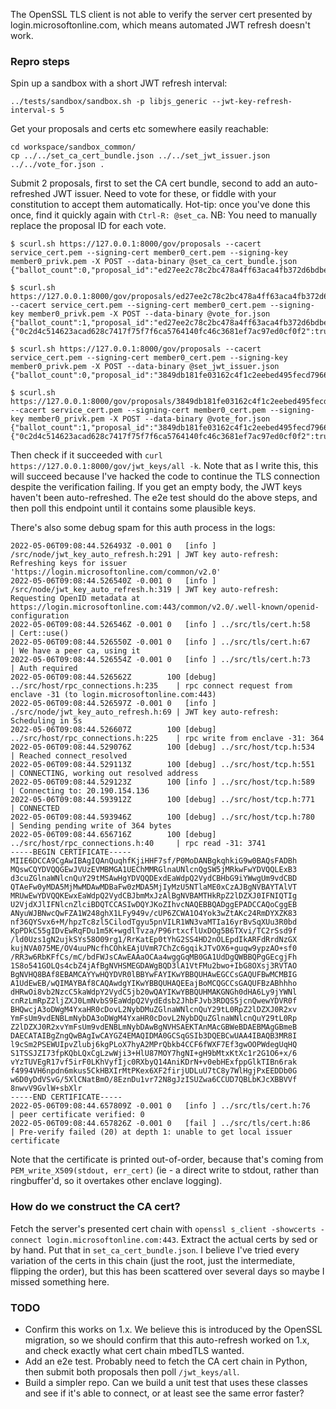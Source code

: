 The OpenSSL TLS client is not able to verify the server cert presented by login.microsoftonline.com, which means automated JWT refresh doesn't work.

### Repro steps

Spin up a sandbox with a short JWT refresh interval:

```
../tests/sandbox/sandbox.sh -p libjs_generic --jwt-key-refresh-interval-s 5
```

Get your proposals and certs etc somewhere easily reachable:
```
cd workspace/sandbox_common/
cp ../../set_ca_cert_bundle.json ../../set_jwt_issuer.json ../../vote_for.json .
```

Submit 2 proposals, first to set the CA cert bundle, second to add an auto-refreshed JWT issuer. Need to vote for these, or fiddle with your constitution to accept them automatically. Hot-tip: once you've done this once, find it quickly again with `Ctrl-R: @set_ca`. NB: You need to manually replace the proposal ID for each vote.

```
$ scurl.sh https://127.0.0.1:8000/gov/proposals --cacert service_cert.pem --signing-cert member0_cert.pem --signing-key member0_privk.pem -X POST --data-binary @set_ca_cert_bundle.json
{"ballot_count":0,"proposal_id":"ed27ee2c78c2bc478a4ff63aca4fb372d6bdbeffabe91d2e77fb013bb839d604","proposer_id":"0c2d4c514623acad628c7417f75f7f6ca5764140fc46c3681ef7ac97ed0cf0f2","state":"Open"}

$ scurl.sh https://127.0.0.1:8000/gov/proposals/ed27ee2c78c2bc478a4ff63aca4fb372d6bdbeffabe91d2e77fb013bb839d604/ballots --cacert service_cert.pem --signing-cert member0_cert.pem --signing-key member0_privk.pem -X POST --data-binary @vote_for.json
{"ballot_count":1,"proposal_id":"ed27ee2c78c2bc478a4ff63aca4fb372d6bdbeffabe91d2e77fb013bb839d604","proposer_id":"0c2d4c514623acad628c7417f75f7f6ca5764140fc46c3681ef7ac97ed0cf0f2","state":"Accepted","votes":{"0c2d4c514623acad628c7417f75f7f6ca5764140fc46c3681ef7ac97ed0cf0f2":true}}

$ scurl.sh https://127.0.0.1:8000/gov/proposals --cacert service_cert.pem --signing-cert member0_cert.pem --signing-key member0_privk.pem -X POST --data-binary @set_jwt_issuer.json
{"ballot_count":0,"proposal_id":"3849db181fe03162c4f1c2eebed495fecd79666c5247e174b8cdec3b033939b2","proposer_id":"0c2d4c514623acad628c7417f75f7f6ca5764140fc46c3681ef7ac97ed0cf0f2","state":"Open"}

$ scurl.sh https://127.0.0.1:8000/gov/proposals/3849db181fe03162c4f1c2eebed495fecd79666c5247e174b8cdec3b033939b2/ballots --cacert service_cert.pem --signing-cert member0_cert.pem --signing-key member0_privk.pem -X POST --data-binary @vote_for.json
{"ballot_count":1,"proposal_id":"3849db181fe03162c4f1c2eebed495fecd79666c5247e174b8cdec3b033939b2","proposer_id":"0c2d4c514623acad628c7417f75f7f6ca5764140fc46c3681ef7ac97ed0cf0f2","state":"Accepted","votes":{"0c2d4c514623acad628c7417f75f7f6ca5764140fc46c3681ef7ac97ed0cf0f2":true}}
```

Then check if it succeeded with `curl https://127.0.0.1:8000/gov/jwt_keys/all -k`. Note that as I write this, this will succeed because I've hacked the code to continue the TLS connection despite the verification failing. If you get an empty body, the JWT keys haven't been auto-refreshed. The e2e test should do the above steps, and then poll this endpoint until it contains some plausible keys.

There's also some debug spam for this auth process in the logs:
```
2022-05-06T09:08:44.526493Z -0.001 0   [info ] /src/node/jwt_key_auto_refresh.h:291 | JWT key auto-refresh: Refreshing keys for issuer 'https://login.microsoftonline.com/common/v2.0'
2022-05-06T09:08:44.526540Z -0.001 0   [info ] /src/node/jwt_key_auto_refresh.h:319 | JWT key auto-refresh: Requesting OpenID metadata at https://login.microsoftonline.com:443/common/v2.0/.well-known/openid-configuration
2022-05-06T09:08:44.526546Z -0.001 0   [info ] ../src/tls/cert.h:58                 | Cert::use()
2022-05-06T09:08:44.526550Z -0.001 0   [info ] ../src/tls/cert.h:67                 | We have a peer ca, using it
2022-05-06T09:08:44.526554Z -0.001 0   [info ] ../src/tls/cert.h:73                 | Auth required
2022-05-06T09:08:44.526562Z        100 [debug] ../src/host/rpc_connections.h:235    | rpc connect request from enclave -31 (to login.microsoftonline.com:443)
2022-05-06T09:08:44.526597Z -0.001 0   [info ] ./src/node/jwt_key_auto_refresh.h:69 | JWT key auto-refresh: Scheduling in 5s
2022-05-06T09:08:44.526607Z        100 [debug] ../src/host/rpc_connections.h:225    | rpc write from enclave -31: 364
2022-05-06T09:08:44.529076Z        100 [debug] ../src/host/tcp.h:534                | Reached connect_resolved
2022-05-06T09:08:44.529113Z        100 [debug] ../src/host/tcp.h:551                | CONNECTING, working out resolved address
2022-05-06T09:08:44.529123Z        100 [info ] ../src/host/tcp.h:589                | Connecting to: 20.190.154.136
2022-05-06T09:08:44.593912Z        100 [debug] ../src/host/tcp.h:771                | CONNECTED
2022-05-06T09:08:44.593946Z        100 [debug] ../src/host/tcp.h:780                | Sending pending write of 364 bytes
2022-05-06T09:08:44.656716Z        100 [debug] ../src/host/rpc_connections.h:40     | rpc read -31: 3741
-----BEGIN CERTIFICATE-----
MIIE6DCCA9CgAwIBAgIQAnQuqhfKjiHHF7sf/P0MoDANBgkqhkiG9w0BAQsFADBh
MQswCQYDVQQGEwJVUzEVMBMGA1UEChMMRGlnaUNlcnQgSW5jMRkwFwYDVQQLExB3
d3cuZGlnaWNlcnQuY29tMSAwHgYDVQQDExdEaWdpQ2VydCBHbG9iYWwgUm9vdCBD
QTAeFw0yMDA5MjMwMDAwMDBaFw0zMDA5MjIyMzU5NTlaME0xCzAJBgNVBAYTAlVT
MRUwEwYDVQQKEwxEaWdpQ2VydCBJbmMxJzAlBgNVBAMTHkRpZ2lDZXJ0IFNIQTIg
U2VjdXJlIFNlcnZlciBDQTCCASIwDQYJKoZIhvcNAQEBBQADggEPADCCAQoCggEB
ANyuWJBNwcQwFZA1W248ghX1LFy949v/cUP6ZCWA1O4Yok3wZtAKc24RmDYXZK83
nf36QYSvx6+M/hpzTc8zl5CilodTgyu5pnVILR1WN3vaMTIa16yrBvSqXUu3R0bd
KpPDkC55gIDvEwRqFDu1m5K+wgdlTvza/P96rtxcflUxDOg5B6TXvi/TC2rSsd9f
/ld0Uzs1gN2ujkSYs58O09rg1/RrKatEp0tYhG2SS4HD2nOLEpdIkARFdRrdNzGX
kujNVA075ME/OV4uuPNcfhCOhkEAjUVmR7ChZc6gqikJTvOX6+guqw9ypzAO+sf0
/RR3w6RbKFfCs/mC/bdFWJsCAwEAAaOCAa4wggGqMB0GA1UdDgQWBBQPgGEcgjFh
1S8o541GOLQs4cbZ4jAfBgNVHSMEGDAWgBQD3lA1VtFMu2bwo+IbG8OXsj3RVTAO
BgNVHQ8BAf8EBAMCAYYwHQYDVR0lBBYwFAYIKwYBBQUHAwEGCCsGAQUFBwMCMBIG
A1UdEwEB/wQIMAYBAf8CAQAwdgYIKwYBBQUHAQEEajBoMCQGCCsGAQUFBzABhhho
dHRwOi8vb2NzcC5kaWdpY2VydC5jb20wQAYIKwYBBQUHMAKGNGh0dHA6Ly9jYWNl
cnRzLmRpZ2ljZXJ0LmNvbS9EaWdpQ2VydEdsb2JhbFJvb3RDQS5jcnQwewYDVR0f
BHQwcjA3oDWgM4YxaHR0cDovL2NybDMuZGlnaWNlcnQuY29tL0RpZ2lDZXJ0R2xv
YmFsUm9vdENBLmNybDA3oDWgM4YxaHR0cDovL2NybDQuZGlnaWNlcnQuY29tL0Rp
Z2lDZXJ0R2xvYmFsUm9vdENBLmNybDAwBgNVHSAEKTAnMAcGBWeBDAEBMAgGBmeB
DAECATAIBgZngQwBAgIwCAYGZ4EMAQIDMA0GCSqGSIb3DQEBCwUAA4IBAQB3MR8I
l9cSm2PSEWUIpvZlubj6kgPLoX7hyA2MPrQbkb4CCF6fWXF7Ef3gwOOPWdegUqHQ
S1TSSJZI73fpKQbLQxCgLzwWji3+HlU87MOY7hgNI+gH9bMtxKtXc1r2G1O6+x/6
vYzTUVEgR17vf5irF0LKhVyfIjc0RXbyQ14AniKDrN+v0ebHExfppGlkTIBn6rak
f4994VH6npdn6mkus5CkHBXIrMtPKex6XF2firjUDLuU7tC8y7WlHgjPxEEDDb0G
w6D0yDdVSvG/5XlCNatBmO/8EznDu1vr72N8gJzISUZwa6CCUD7QBLbKJcXBBVVf
8nwvV9GvlW+sbXlr
-----END CERTIFICATE-----
2022-05-06T09:08:44.657809Z -0.001 0   [info ] ../src/tls/cert.h:76                 | peer certificate verified: 0
2022-05-06T09:08:44.657826Z -0.001 0   [fail ] ../src/tls/cert.h:86                 | Pre-verify failed (20) at depth 1: unable to get local issuer certificate
```

Note that the certificate is printed out-of-order, because that's coming from `PEM_write_X509(stdout, err_cert)` (ie - a direct write to stdout, rather than ringbuffer'd, so it overtakes other enclave logging).

### How do we construct the CA cert?

Fetch the server's presented cert chain with `openssl s_client -showcerts -connect login.microsoftonline.com:443`. Extract the actual certs by sed or by hand. Put that in `set_ca_cert_bundle.json`. I believe I've tried every variation of the certs in this chain (just the root, just the intermediate, flipping the order), but this has been scattered over several days so maybe I missed something here.

### TODO
- Confirm this works on 1.x. We believe this is introduced by the OpenSSL migration, so we should confirm that this auto-refresh worked on 1.x, and check exactly what cert chain mbedTLS wanted.
- Add an e2e test. Probably need to fetch the CA cert chain in Python, then submit both proposals then poll `/jwt_keys/all`.
- Build a simpler repo. Can we build a unit test that uses these classes and see if it's able to connect, or at least see the same error faster?